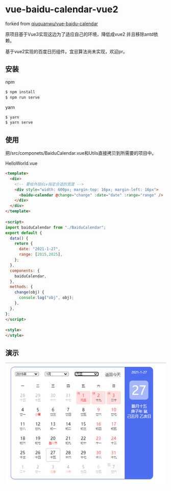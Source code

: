 # vue-baidu-calendar-vue2
forked from [qiuquanwu/vue-baidu-calendar](https://github.com/qiuquanwu/vue-baidu-calendar)

原项目基于Vue3实现这边为了适应自己的环境，降低成vue2 并且移除antd依赖。

基于vue2实现的百度日历组件。宜忌算法尚未实现，欢迎pr。

 ## 安装

npm

```bash
$ npm install
$ npm run serve
```

yarn 

```bash
$ yarn
$ yarn serve
```



## 使用
把/src/componets/BaiduCalendar.vue和Utils直接拷贝到所需要的项目中。

HelloWorld.vue

``` html
<template>
  <div>
    <!-- 要给外层div指定合适的宽度 -->
    <div style="width: 600px; margin-top: 16px; margin-left: 16px">
      <baidu-calendar @change="change" :date="date" :range="range" />
    </div>
  </div>
</template>

<script>
import baiduCalendar from "./BaiduCalendar";
export default {
  data() {
    return {
      date: "2021-1-27",
      range: [2015,2025],
    };
  },
  components: {
    baiduCalendar,
  },
  methods: {
    change(obj) {
      console.log("obj", obj);
    },
  },
};
</script>

<style>
</style>
```
## 演示

![](./img/092219.png)
